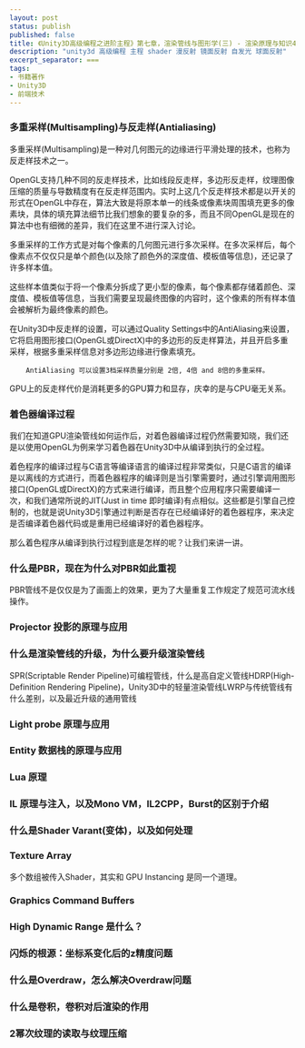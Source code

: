 ```yaml
---
layout: post
status: publish
published: false
title: 《Unity3D高级编程之进阶主程》第七章，渲染管线与图形学(三) - 渲染原理与知识4
description: "unity3d 高级编程 主程 shader 漫反射 镜面反射 自发光 球面反射"
excerpt_separator: ===
tags:
- 书籍著作
- Unity3D
- 前端技术
---
```



### 多重采样(Multisampling)与反走样(Antialiasing)

多重采样(Multisampling)是一种对几何图元的边缘进行平滑处理的技术，也称为反走样技术之一。

OpenGL支持几种不同的反走样技术，比如线段反走样，多边形反走样，纹理图像压缩的质量与导数精度有在反走样范围内。实时上这几个反走样技术都是以开关的形式在OpenGL中存在，算法大致是将原本单一的线条或像素块周围填充更多的像素块，具体的填充算法细节比我们想象的要复杂的多，而且不同OpenGL是现在的算法中也有细微的差异，我们在这里不进行深入讨论。

多重采样的工作方式是对每个像素的几何图元进行多次采样。在多次采样后，每个像素点不仅仅只是单个颜色(以及除了颜色外的深度值、模板值等信息)，还记录了许多样本值。

这些样本值类似于将一个像素分拆成了更小型的像素，每个像素都存储着颜色、深度值、模板值等信息，当我们需要呈现最终图像的内容时，这个像素的所有样本值会被解析为最终像素的颜色。

在Unity3D中反走样的设置，可以通过Quality Settings中的AntiAliasing来设置，它将启用图形接口(OpenGL或DirectX)中的多边形的反走样算法，并且开启多重采样，根据多重采样信息对多边形边缘进行像素填充。
		
		AntiAliasing 可以设置3档采样质量分别是 2倍, 4倍 and 8倍的多重采样。

GPU上的反走样代价是消耗更多的GPU算力和显存，庆幸的是与CPU毫无关系。

### 着色器编译过程

我们在知道GPU渲染管线如何运作后，对着色器编译过程仍然需要知晓，我们还是以使用OpenGL为例来学习着色器在Unity3D中从编译到执行的全过程。

着色程序的编译过程与C语言等编译语言的编译过程非常类似，只是C语言的编译是以离线的方式进行，而着色器程序的编译则是当引擎需要时，通过引擎调用图形接口(OpenGL或DirectX)的方式来进行编译，而且整个应用程序只需要编译一次，和我们通常所说的JIT(Just in time 即时编译)有点相似。这些都是引擎自己控制的，也就是说Unity3D引擎通过判断是否存在已经编译好的着色器程序，来决定是否编译着色器代码或是重用已经编译好的着色器程序。

那么着色程序从编译到执行过程到底是怎样的呢？让我们来讲一讲。


### 什么是PBR，现在为什么对PBR如此重视

PBR管线不是仅仅是为了画面上的效果，更为了大量重复工作规定了规范可流水线操作。

### Projector 投影的原理与应用

### 什么是渲染管线的升级，为什么要升级渲染管线

SPR(Scriptable Render Pipeline)可编程管线，什么是高自定义管线HDRP(High-Definition Rendering Pipeline)，Unity3D中的轻量渲染管线LWRP与传统管线有什么差别，以及最近升级的通用管线

### Light probe 原理与应用

### Entity 数据栈的原理与应用

### Lua 原理

### IL 原理与注入，以及Mono VM，IL2CPP，Burst的区别于介绍

### 什么是Shader Varant(变体)，以及如何处理



### Texture Array

多个数组被传入Shader，其实和 GPU Instancing 是同一个道理。

### Graphics Command Buffers

### High Dynamic Range 是什么？

### 闪烁的根源：坐标系变化后的z精度问题

### 什么是Overdraw，怎么解决Overdraw问题

### 什么是卷积，卷积对后渲染的作用

### 2幂次纹理的读取与纹理压缩

<!-- ### 为什么要用CG来写Shader而不是其他的 -->
